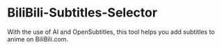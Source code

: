 # BiliBili-Subtitles-Selector
With the use of AI and OpenSubtitles, this tool helps you add subtitles to anime on BiliBili.com.